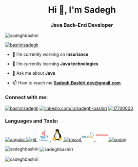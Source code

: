 <!--### Hi there 👋


**SadeghBashiri/SadeghBashiri** is a ✨ _special_ ✨ repository because its `README.md` (this file) appears on your GitHub profile.

Here are some ideas to get you started:

- 🔭 I’m currently working on ...
- 🌱 I’m currently learning ...
- 👯 I’m looking to collaborate on ...
- 🤔 I’m looking for help with ...
- 💬 Ask me about ...
- 📫 How to reach me: ...
- 😄 Pronouns: ...
- ⚡ Fun fact: ...
-->

<h1 align="center">Hi 👋, I'm Sadegh</h1>

<h3 align="center">Java Back-End Developer</h3>

<p align="left"> <img src="https://komarev.com/ghpvc/?username=sadeghbashiri&label=Profile%20views&color=0e75b6&style=flat" alt="sadeghbashiri" /> </p>

<p align="left"> <a href="https://twitter.com/bashirisadegh" target="blank"><img src="https://img.shields.io/twitter/follow/bashirisadegh?logo=twitter&style=for-the-badge" alt="bashirisadegh" /></a> </p>

- 🔭 I’m currently working on **Insuriance**

- 🌱 I’m currently learning **Java technologies**

- 💬 Ask me about **Java**

- 📫 How to reach me **Sadegh.Bashiri.dev@gmail.com**

<h3 align="left">Connect with me:</h3>
<p align="left">
<a href="https://twitter.com/bashirisadegh" target="blank"><img align="center" src="https://raw.githubusercontent.com/rahuldkjain/github-profile-readme-generator/master/src/images/icons/Social/twitter.svg" alt="bashirisadegh" height="30" width="40" /></a>
<a href="https://linkedin.com/in/linkedin.com/in/sadegh-bashiri" target="blank"><img align="center" src="https://raw.githubusercontent.com/rahuldkjain/github-profile-readme-generator/master/src/images/icons/Social/linked-in-alt.svg" alt="linkedin.com/in/sadegh-bashiri" height="30" width="40" /></a>
<a href="https://stackoverflow.com/users/17700600" target="blank"><img align="center" src="https://raw.githubusercontent.com/rahuldkjain/github-profile-readme-generator/master/src/images/icons/Social/stack-overflow.svg" alt="17700600" height="30" width="40" /></a>
</p>

<h3 align="left">Languages and Tools:</h3>
<p align="left"> <a href="https://angular.io" target="_blank" rel="noreferrer"> <img src="https://angular.io/assets/images/logos/angular/angular.svg" alt="angular" width="40" height="40"/> </a> <a href="https://git-scm.com/" target="_blank" rel="noreferrer"> <img src="https://www.vectorlogo.zone/logos/git-scm/git-scm-icon.svg" alt="git" width="40" height="40"/> </a> <a href="https://www.java.com" target="_blank" rel="noreferrer"> <img src="https://raw.githubusercontent.com/devicons/devicon/master/icons/java/java-original.svg" alt="java" width="40" height="40"/> </a> <a href="https://www.linux.org/" target="_blank" rel="noreferrer"> <img src="https://raw.githubusercontent.com/devicons/devicon/master/icons/linux/linux-original.svg" alt="linux" width="40" height="40"/> </a> <a href="https://www.microsoft.com/en-us/sql-server" target="_blank" rel="noreferrer"> <img src="https://www.svgrepo.com/show/303229/microsoft-sql-server-logo.svg" alt="mssql" width="40" height="40"/> </a> <a href="https://www.mysql.com/" target="_blank" rel="noreferrer"> <img src="https://raw.githubusercontent.com/devicons/devicon/master/icons/mysql/mysql-original-wordmark.svg" alt="mysql" width="40" height="40"/> </a> <a href="https://www.oracle.com/" target="_blank" rel="noreferrer"> <img src="https://raw.githubusercontent.com/devicons/devicon/master/icons/oracle/oracle-original.svg" alt="oracle" width="40" height="40"/> </a> <a href="https://spring.io/" target="_blank" rel="noreferrer"> <img src="https://www.vectorlogo.zone/logos/springio/springio-icon.svg" alt="spring" width="40" height="40"/> </a> </p>

<p><img align="left" src="https://github-readme-stats.vercel.app/api/top-langs?username=sadeghbashiri&show_icons=true&locale=en&layout=compact" alt="sadeghbashiri" /></p>

<p>&nbsp;<img align="center" src="https://github-readme-stats.vercel.app/api?username=sadeghbashiri&show_icons=true&locale=en" alt="sadeghbashiri" /></p>

<p><img align="center" src="https://github-readme-streak-stats.herokuapp.com/?user=sadeghbashiri&" alt="sadeghbashiri" /></p>
